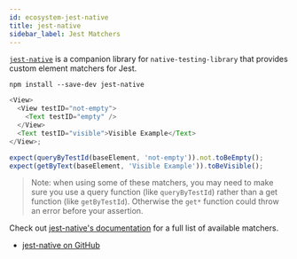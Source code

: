 ```yaml
---
id: ecosystem-jest-native
title: jest-native
sidebar_label: Jest Matchers
---
```


[`jest-native`](https://github.com/testing-library/jest-native) is a companion library for
`native-testing-library` that provides custom element matchers for Jest.

```
npm install --save-dev jest-native
```

```javascript
<View>
  <View testID="not-empty">
    <Text testID="empty" />
  </View>
  <Text testID="visible">Visible Example</Text>
</View>;

expect(queryByTestId(baseElement, 'not-empty')).not.toBeEmpty();
expect(getByText(baseElement, 'Visible Example')).toBeVisible();
```

> Note: when using some of these matchers, you may need to make sure you use a query function (like
> `queryByTestId`) rather than a get function (like `getByTestId`). Otherwise the `get*` function
> could throw an error before your assertion.

Check out [jest-native's documentation](https://github.com/testing-library/jest-native) for a full list
of available matchers.

- [jest-native on GitHub](https://github.com/testing-library/jest-native)
